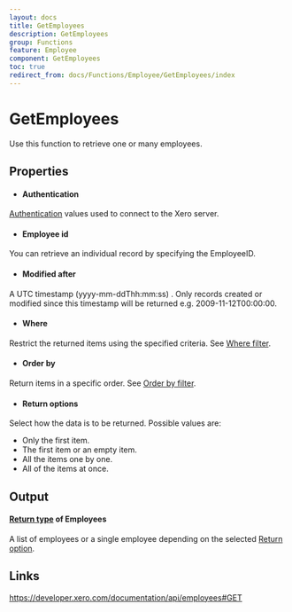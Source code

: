 ```yaml
---
layout: docs
title: GetEmployees
description: GetEmployees
group: Functions
feature: Employee
component: GetEmployees
toc: true
redirect_from: docs/Functions/Employee/GetEmployees/index
---
```

GetEmployees
============

Use this function to retrieve one or many employees.

Properties
----------

- #### Authentication
[Authentication](../../../Common/Authentication/Index.md) values used to connect to the Xero server.
- #### Employee id
You can retrieve an individual record by specifying the EmployeeID.
- #### Modified after
A UTC timestamp (yyyy-mm-ddThh:mm:ss) . Only records created or modified since this timestamp will be returned e.g. 2009-11-12T00:00:00.
- #### Where
Restrict the returned items using the specified criteria. See [Where filter](../../../Common/Filters/Where/Index.md).
- #### Order by
Return items in a specific order. See [Order by filter](../../../Common/Filters/OrderBy/Index.md).
- #### Return options
Select how the data is to be returned. Possible values are:
  * Only the first item.
  * The first item or an empty item. 
  * All the items one by one.
  * All of the items at once.


Output
-----
#### [Return type](#return-options) of Employees
A list of employees or a single employee depending on the selected [Return option](#return-options).

Links
-----

https://developer.xero.com/documentation/api/employees#GET
